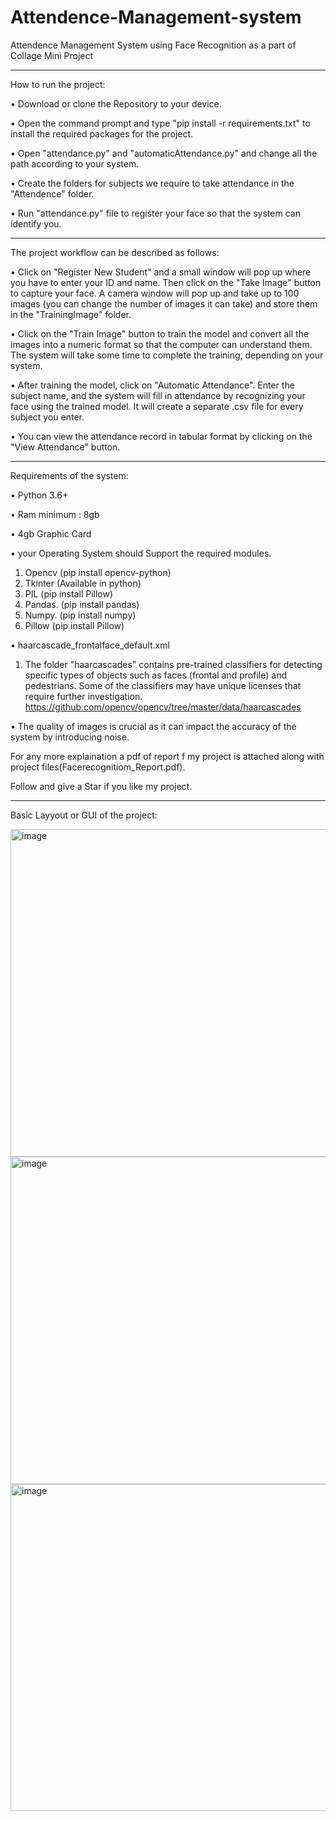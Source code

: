 # Attendence-Management-system
Attendence Management System using Face Recognition as a part of Collage Mini Project
***********************************************************************************
How to run the project:

•	Download or clone the Repository to your device.

•	Open the command prompt and type "pip install -r requirements.txt" to install the required packages for the project.

•	Open "attendance.py" and "automaticAttendance.py" and change all the path according to your system.

•	Create the folders for subjects we require to take attendance in the "Attendence" folder.

•	Run "attendance.py" file to register your face so that the system can identify you. 

 **************************************************************************************
The project workflow can be described as follows:

•	Click on "Register New Student" and a small window will pop up where you have to enter your ID and name. Then click on the "Take Image" button to capture your face. A camera window will pop up and take up to 100 images (you can change the number of images it can take) and store them in the "TrainingImage" folder.

•	Click on the "Train Image" button to train the model and convert all the images into a numeric format so that the computer can understand them. The system will take some time to complete the training, depending on your system.

•	After training the model, click on "Automatic Attendance". Enter the subject name, and the system will fill in attendance by recognizing your face using the trained model. It will create a separate .csv file for every subject you enter.

•	You can view the attendance record in tabular format by clicking on the "View Attendance" button.

************************************************************************************
Requirements of the system:

•	Python 3.6+

•	Ram minimum : 8gb

•	4gb Graphic Card

•	your Operating System should Support the required modules.

1.	Opencv	(pip install opencv-python)
2.	Tkinter	(Available in python)
3.	PIL 	          (pip install Pillow)
4.	Pandas.      (pip install pandas)
5.	Numpy.      (pip install numpy)
6.	Pillow         (pip install Pillow)

•	haarcascade_frontalface_default.xml
1.	The folder "haarcascades" contains pre-trained classifiers for detecting specific types of objects such as faces (frontal and profile) and pedestrians. Some of the classifiers may have unique licenses that require further investigation.
            https://github.com/opencv/opencv/tree/master/data/haarcascades

•	The quality of images is crucial as it can impact the accuracy of the system by introducing noise.


For any more explaination a pdf of report f my project is attached along with project files(Facerecognitiom_Report.pdf).

Follow and give a Star if you like my project.
*************************************************************************************** 

Basic Layyout or GUI of the project:

<img width="524" alt="image" src="https://user-images.githubusercontent.com/76565982/235320755-90fdb8de-ad67-4de0-af16-941f67837c90.png">

<img width="524" alt="image" src="https://user-images.githubusercontent.com/76565982/235320784-583f51d3-4c05-4aeb-998f-c141867335c9.png">

<img width="523" alt="image" src="https://user-images.githubusercontent.com/76565982/235320807-9f31f8a3-67d5-4220-b13e-9a16527ae365.png">





